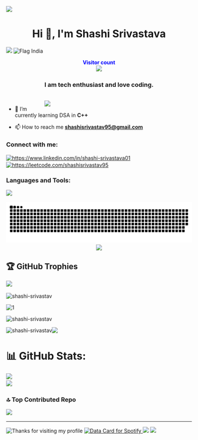 <img src="https://user-images.githubusercontent.com/74038190/240304586-d48893bd-0757-481c-8d7e-ba3e163feae7.png" >
<h1 align="center">Hi 👋, I'm Shashi Srivastava</h1>

<img src="https://user-images.githubusercontent.com/74038190/212284100-561aa473-3905-4a80-b561-0d28506553ee.gif" />
  <img src="https://raw.githubusercontent.com/Tarikul-Islam-Anik/Telegram-Animated-Emojis/main/Flags/Flag%20India.webp" alt="Flag India" width="100" height="100" />
  
<p align="center">
  <b style="color: blue;  ">Visitor count</b>
  <br>
  <a style="" href="https://github.com/Shashi-Srivastav">
  <img src="https://profile-counter.glitch.me/Shashi-Srivastav/count.svg" />
  </a>
</p>

<h3 align="center">I am tech enthusiast and love coding.</h3>
<img align="center" width "250" src"https://cdn.dribbble.com/users/926537/screenshots/4502924/media/79e26abb3fb85b42f2722cf22da095dc.gif">



<div align="right">
<img width = "400"src="https://user-images.githubusercontent.com/74038190/229223263-cf2e4b07-2615-4f87-9c38-e37600f8381a.gif" align="right" />
</div>  


- 🌱 I’m currently learning DSA in **C++**

- 📫 How to reach me **shashisrivastav95@gmail.com**

<h3 align="left">Connect with me:</h3>
<p align="left">
<a href="https://linkedin.com/in/shashi-srivastava01" target="blank"><img align="center" src="https://raw.githubusercontent.com/rahuldkjain/github-profile-readme-generator/master/src/images/icons/Social/linked-in-alt.svg" alt="https://www.linkedin.com/in/shashi-srivastava01" height="30" width="40" /></a>
<a href="https://www.leetcode.com/shashisrivastav95" target="blank"><img align="center" src="https://raw.githubusercontent.com/rahuldkjain/github-profile-readme-generator/master/src/images/icons/Social/leet-code.svg" alt="https://leetcode.com/shashisrivastav95" height="30" width="40" /></a>
</p>
<h3 align="left">Languages and Tools:</h3>
<p align="left">
  <a href="https://skillicons.dev">
    <img src="https://skillicons.dev/icons?i=js,html,css,bootstrap,mongodb,express,react,nodejs,nextjs,tailwind,cpp,postgres,git,vscode&theme=dark" />
  </a>
</p>

<picture>
  <source media="(prefers-color-scheme: dark)" srcset="https://raw.githubusercontent.com/platane/platane/output/github-contribution-grid-snake-dark.svg">
  <source media="(prefers-color-scheme: light)" srcset="https://raw.githubusercontent.com/platane/platane/output/github-contribution-grid-snake.svg">
  <img alt="github contribution grid snake animation" src="https://raw.githubusercontent.com/platane/platane/output/github-contribution-grid-snake.svg">
</picture>

<div style="align-items: center; width: 100%; display: flex; align-items: space-around; justify-content: space-around;">
<a style="" href="https://github.com/shashi-srivastav">
  <img height=350 align="center" src="https://github-readme-stats.vercel.app/api?username=shashi-srivastav&show_icons=true&theme=dark&rank_icon=github&show=reviews,discussions_started,discussions_answered,prs_merged,prs_merged_percentage&hide=["contribs","issues"]"/>
</a>
</div>


## 🏆 GitHub Trophies
[![](https://github-profile-trophy.vercel.app/?username=shashi-srivastav&theme=dark&no-frame=false&no-bg=false&margin-w=4)](https://github.com/shashi-srivastav)<br>



<p align="left"> <img src="https://komarev.com/ghpvc/?username=shashi-srivastav&label=Profile%20views&color=0e75b6&style=flat" alt="shashi-srivastav" /> </p>

<img src="https://github-profile-summary-cards.vercel.app/api/cards/profile-details?username=shashi-srivastav&theme=dark&hide"  display=block width=70% height=auto  alt="1" >

<p>&nbsp;<img align="left" src="https://github-readme-stats-sigma-five.vercel.app/api?username=shashi-srivastav&show_icons=true&locale=en&&theme=dark&hide" alt="shashi-srivastav" /></p>



<p><img align="left" src="https://github-readme-stats-sigma-five.vercel.app/api/top-langs?username=shashi-srivastav&show_icons=true&locale=en&theme=radical&layout=compact" alt="shashi-srivastav" /></p>






<div align="left"><img src="https://spotify-github-profile.vercel.app/api/view?uid=31locjcrlpw6e4bmgcjp56kb4ziy&cover_image=true&theme=default&show_offline=false&background_color=121212&interchange=false" /></div>



# 📊 GitHub Stats:


![](https://github-readme-streak-stats.herokuapp.com/?user=shashi-srivastav&theme=dark&hide_border=false)<br/>
![](https://github-readme-stats.vercel.app/api/top-langs/?username=shashi-srivastav&theme=dark&hide_border=false&include_all_commits=true&count_private=true&layout=compact)

### 🔝 Top Contributed Repo
![](https://github-contributor-stats.vercel.app/api?username=shashi-srivastav&limit=5&theme=dark&combine_all_yearly_contributions=true)

---








<img height="120" alt="Thanks for visiting my profile" width="100%" src="https://github.com/dibyendu415/dibyendu415/blob/master/marquee.svg" />

<a href="https://data-card-for-spotify.herokuapp.com/card?user_id=31locjcrlpw6e4bmgcjp56kb4ziy">
  <img src="https://data-card-for-spotify.herokuapp.com/api/card?user_id=31locjcrlpw6e4bmgcjp56kb4ziy" alt="Data Card for Spotify">
</a>

</div><img src="https://github.com/punitkmryh/punitkmryh/blob/master/wave.svg" />
</div><img src="https://user-images.githubusercontent.com/74038190/212284115-f47cd8ff-2ffb-4b04-b5bf-4d1c14c0247f.gif" width="100%"/>
